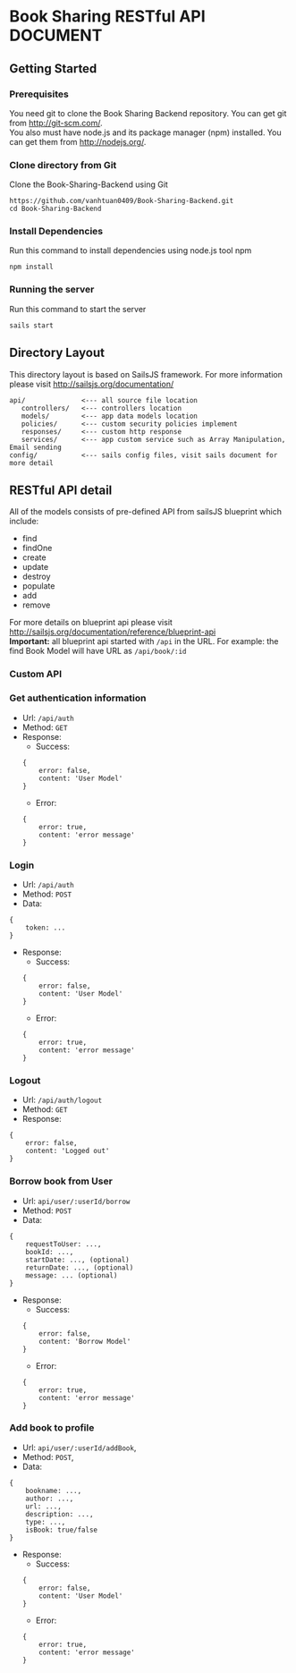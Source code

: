 # Book Sharing RESTful API DOCUMENT
## Getting Started
### Prerequisites
You need git to clone the Book Sharing Backend repository. You can get git from http://git-scm.com/.  
You also must have node.js and its package manager (npm) installed. You can get them from http://nodejs.org/.
### Clone directory from Git
Clone the Book-Sharing-Backend using Git
```
https://github.com/vanhtuan0409/Book-Sharing-Backend.git
cd Book-Sharing-Backend
```
### Install Dependencies
Run this command to install dependencies using node.js tool npm
```
npm install
```
### Running the server
Run this command to start the server
```
sails start
```

## Directory Layout
This directory layout is based on SailsJS framework. For more information please visit http://sailsjs.org/documentation/
```
api/              <--- all source file location
   controllers/   <--- controllers location
   models/        <--- app data models location
   policies/      <--- custom security policies implement
   responses/     <--- custom http response
   services/      <--- app custom service such as Array Manipulation, Email sending
config/           <--- sails config files, visit sails document for more detail
```

## RESTful API detail
All of the models consists of pre-defined API from sailsJS blueprint which include:
* find
* findOne
* create
* update
* destroy
* populate
* add
* remove

For more details on blueprint api please visit http://sailsjs.org/documentation/reference/blueprint-api  
**Important:** all blueprint api started with `/api` in the URL. For example: the find Book Model will have URL as `/api/book/:id`
### Custom API
### Get authentication information
* Url: `/api/auth`
* Method: `GET`
* Response:
    * Success:
    ```
    {
        error: false,
        content: 'User Model'
    }
    ```
    * Error:
    ```
    {
        error: true,
        content: 'error message'
    }
    ```
### Login
* Url: `/api/auth`
* Method: `POST`
* Data:
```
{
    token: ...
}
```
* Response:
    * Success:
    ```
    {
        error: false,
        content: 'User Model'
    }
    ```
    * Error:
    ```
    {
        error: true,
        content: 'error message'
    }
    ```

### Logout
* Url: `/api/auth/logout`
* Method: `GET`
* Response:
```
{
    error: false,
    content: 'Logged out'
}
```
### Borrow book from User
* Url: `api/user/:userId/borrow`
* Method: `POST`
* Data:
```
{
    requestToUser: ...,
    bookId: ...,
    startDate: ..., (optional)
    returnDate: ..., (optional)
    message: ... (optional)
}
```
* Response:
    * Success:
    ```
    {
        error: false,
        content: 'Borrow Model'
    }
    ```
    * Error:
    ```
    {
        error: true,
        content: 'error message'
    }
    ```
### Add book to profile
* Url: `api/user/:userId/addBook`,
* Method: `POST`,
* Data:
```
{
    bookname: ...,
    author: ...,
    url: ...,
    description: ...,
    type: ...,
    isBook: true/false
}
```
* Response:
    * Success:
    ```
    {
        error: false,
        content: 'User Model'
    }
    ```
    * Error:
    ```
    {
        error: true,
        content: 'error message'
    }
    ```